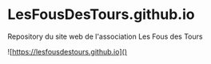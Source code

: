 # LesFousDesTours.github.io

Repository du site web de l'association Les Fous des Tours

![https://lesfousdestours.github.io]()
